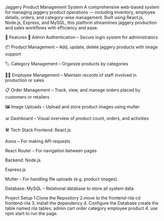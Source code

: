 Jaggery Product Management System
A comprehensive web-based system for managing jaggery product operations — including inventory, employee details, orders, and category-wise management. Built using React.js, Node.js, Express, and MySQL, this platform streamlines jaggery production and sales workflows with efficiency and ease.

🚀 Features
🔐 Admin Authentication – Secure login system for administrators

📦 Product Management – Add, update, delete jaggery products with image support

🏷️ Category Management – Organize products by categories

🧑‍💼 Employee Management – Maintain records of staff involved in production or sales

📋 Order Management – Track, view, and manage orders placed by customers or retailers

🖼️ Image Uploads – Upload and store product images using multer

📊 Dashboard – Visual overview of product count, orders, and activities

🛠️ Tech Stack
Frontend:
React.js

Axios – For making API requests

React Router – For navigation between pages

Backend:
Node.js

Express.js

Multer – For handling file uploads (e.g. product images)

Database:
MySQL – Relational database to store all system data

Project Setup
1.Clone the Repository
2.move to the frontend-rila
    cd frontend-rila
3. install the dependency
4. Configure the Database
    create the table named rila
        tables:
           admin
           cart
           order
           category
           employee
           product
4. use npm start to run the page.

